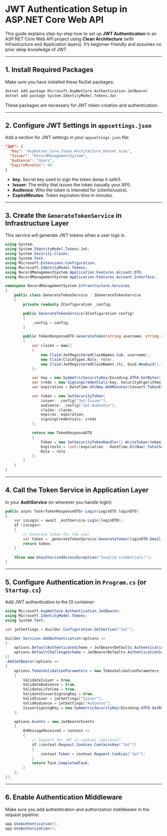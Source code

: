 # JWT Authentication Setup in ASP.NET Core Web API

This guide explains step-by-step how to set up **JWT Authentication** in an ASP.NET Core Web API project using **Clean Architecture** (with Infrastructure and Application layers). It’s beginner-friendly and assumes no prior deep knowledge of JWT.

---

## 1. Install Required Packages

Make sure you have installed these NuGet packages:

```bash
dotnet add package Microsoft.AspNetCore.Authentication.JwtBearer
dotnet add package System.IdentityModel.Tokens.Jwt
```

These packages are necessary for JWT token creation and authentication.

---

## 2. Configure JWT Settings in `appsettings.json`

Add a section for JWT settings in your `appsettings.json` file:

```json
"Jwt": {
  "key": "AspDotnet_Core_Clean_Architecture_Dotnet_nine",
  "Issuer": "RecordManagementSystem",
  "Audience": "Users",
  "ExpireMinutes": 60
}
```

- **key**: Secret key used to sign the token (keep it safe!).
- **Issuer**: The entity that issues the token (usually your API).
- **Audience**: Who the token is intended for (clients/users).
- **ExpireMinutes**: Token expiration time in minutes.

---

## 3. Create the `GenerateTokenService` in Infrastructure Layer

This service will generate JWT tokens when a user logs in.

```csharp
using System;
using System.IdentityModel.Tokens.Jwt;
using System.Security.Claims;
using System.Text;
using Microsoft.Extensions.Configuration;
using Microsoft.IdentityModel.Tokens;
using RecordManagementSystem.Application.Features.Account.DTO;
using RecordManagementSystem.Application.Features.Account.Interface;

namespace RecordManagementSystem.Infrastructure.Services
{
    public class GenerateTokenService : IGenerateTokenService
    {
        private readonly IConfiguration _config;

        public GenerateTokenService(IConfiguration config)
        {
            _config = config;
        }

        public TokenResponseDTO GenerateToken(string username, string role)
        {
            var claims = new[]
            {
                new Claim(JwtRegisteredClaimNames.Sub, username),
                new Claim(ClaimTypes.Role, role),
                new Claim(JwtRegisteredClaimNames.Jti, Guid.NewGuid().ToString())
            };

            var key = new SymmetricSecurityKey(Encoding.UTF8.GetBytes(_config["Jwt:key"]));
            var creds = new SigningCredentials(key, SecurityAlgorithms.HmacSha256);
            var expiration = DateTime.UtcNow.AddMinutes(Convert.ToDouble(_config["Jwt:ExpireMinutes"]));

            var token = new JwtSecurityToken(
                issuer: _config["Jwt:Issuer"],
                audience: _config["Jwt:Audience"],
                claims: claims,
                expires: expiration,
                signingCredentials: creds
            );

            return new TokenResponseDTO
            {
                Token = new JwtSecurityTokenHandler().WriteToken(token),
                ExpiresIn = (int)(expiration - DateTime.UtcNow).TotalSeconds,
                Role = role
            };
        }
    }
}
```

---

## 4. Call the Token Service in Application Layer

In your **AuthService** (or wherever you handle login):

```csharp
public async Task<TokenResponseDTO> Login(LoginDTO loginDTO)
{
    var isLogin = await _authService.Login(loginDTO);
    if (isLogin)
    {
        // Generate token for the user
        var token = _generateTokenService.GenerateToken(loginDTO.Email, "Student");
        return token;
    }

    throw new UnauthorizedAccessException("Invalid credentials!");
}
```

---

## 5. Configure Authentication in `Program.cs` (or `Startup.cs`)

Add JWT authentication to the DI container:

```csharp
using Microsoft.AspNetCore.Authentication.JwtBearer;
using Microsoft.IdentityModel.Tokens;
using System.Text;

var jwtSettings = builder.Configuration.GetSection("Jwt");

builder.Services.AddAuthentication(options =>
{
    options.DefaultAuthenticateScheme = JwtBearerDefaults.AuthenticationScheme;
    options.DefaultChallengeScheme = JwtBearerDefaults.AuthenticationScheme;
})
.AddJwtBearer(options =>
{
    options.TokenValidationParameters = new TokenValidationParameters
    {
        ValidateIssuer = true,
        ValidateAudience = true,
        ValidateLifetime = true,
        ValidateIssuerSigningKey = true,
        ValidIssuer = jwtSettings["Issuer"],
        ValidAudience = jwtSettings["Audience"],
        IssuerSigningKey = new SymmetricSecurityKey(Encoding.UTF8.GetBytes(jwtSettings["key"]))
    };

    options.Events = new JwtBearerEvents
    {
        OnMessageReceived = context =>
        {
            // Support for JWT in cookies (optional)
            if (context.Request.Cookies.ContainsKey("Jwt"))
            {
                context.Token = context.Request.Cookies["Jwt"];
            }
            return Task.CompletedTask;
        }
    };
});
```

---

## 6. Enable Authentication Middleware

Make sure you add authentication and authorization middleware in the request pipeline:

```csharp
app.UseAuthentication();
app.UseAuthorization();
```

